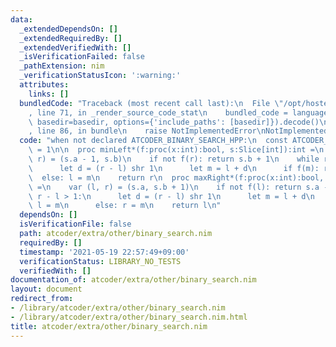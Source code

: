 ```yaml
---
data:
  _extendedDependsOn: []
  _extendedRequiredBy: []
  _extendedVerifiedWith: []
  _isVerificationFailed: false
  _pathExtension: nim
  _verificationStatusIcon: ':warning:'
  attributes:
    links: []
  bundledCode: "Traceback (most recent call last):\n  File \"/opt/hostedtoolcache/Python/3.10.4/x64/lib/python3.10/site-packages/onlinejudge_verify/documentation/build.py\"\
    , line 71, in _render_source_code_stat\n    bundled_code = language.bundle(stat.path,\
    \ basedir=basedir, options={'include_paths': [basedir]}).decode()\n  File \"/opt/hostedtoolcache/Python/3.10.4/x64/lib/python3.10/site-packages/onlinejudge_verify/languages/nim.py\"\
    , line 86, in bundle\n    raise NotImplementedError\nNotImplementedError\n"
  code: "when not declared ATCODER_BINARY_SEARCH_HPP:\n  const ATCODER_BINARY_SEARCH_HPP*\
    \ = 1\n\n  proc minLeft*(f:proc(x:int):bool, s:Slice[int]):int =\n    var (l,\
    \ r) = (s.a - 1, s.b)\n    if not f(r): return s.b + 1\n    while r - l > 1:\n\
    \      let d = (r - l) shr 1\n      let m = l + d\n      if f(m): r = m\n    \
    \  else: l = m\n    return r\n  proc maxRight*(f:proc(x:int):bool, s:Slice[int]):int\
    \ =\n    var (l, r) = (s.a, s.b + 1)\n    if not f(l): return s.a - 1\n    while\
    \ r - l > 1:\n      let d = (r - l) shr 1\n      let m = l + d\n      if f(m):\
    \ l = m\n      else: r = m\n    return l\n"
  dependsOn: []
  isVerificationFile: false
  path: atcoder/extra/other/binary_search.nim
  requiredBy: []
  timestamp: '2021-05-19 22:57:49+09:00'
  verificationStatus: LIBRARY_NO_TESTS
  verifiedWith: []
documentation_of: atcoder/extra/other/binary_search.nim
layout: document
redirect_from:
- /library/atcoder/extra/other/binary_search.nim
- /library/atcoder/extra/other/binary_search.nim.html
title: atcoder/extra/other/binary_search.nim
---
```

